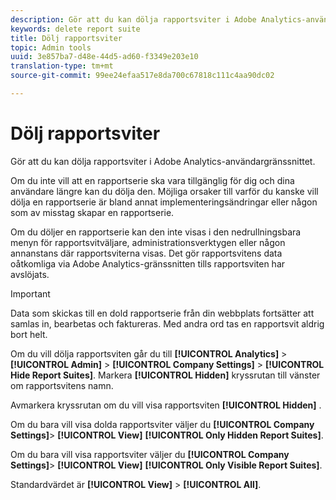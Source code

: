 ```yaml
---
description: Gör att du kan dölja rapportsviter i Adobe Analytics-användargränssnittet.
keywords: delete report suite
title: Dölj rapportsviter
topic: Admin tools
uuid: 3e857ba7-d48e-44d5-ad60-f3349e203e10
translation-type: tm+mt
source-git-commit: 99ee24efaa517e8da700c67818c111c4aa90dc02

---
```



# Dölj rapportsviter

Gör att du kan dölja rapportsviter i Adobe Analytics-användargränssnittet.

Om du inte vill att en rapportserie ska vara tillgänglig för dig och dina användare längre kan du dölja den. Möjliga orsaker till varför du kanske vill dölja en rapportserie är bland annat implementeringsändringar eller någon som av misstag skapar en rapportserie.

Om du döljer en rapportserie kan den inte visas i den nedrullningsbara menyn för rapportsvitväljare, administrationsverktygen eller någon annanstans där rapportsviterna visas. Det gör rapportsvitens data oåtkomliga via Adobe Analytics-gränssnitten tills rapportsviten har avslöjats.

>[!IMPORTANT]
>
>Data som skickas till en dold rapportserie från din webbplats fortsätter att samlas in, bearbetas och faktureras. Med andra ord tas en rapportsvit aldrig bort helt.

Om du vill dölja rapportsviten går du till **[!UICONTROL Analytics]** > **[!UICONTROL Admin]** > **[!UICONTROL Company Settings]** > **[!UICONTROL Hide Report Suites]**. Markera **[!UICONTROL Hidden]** kryssrutan till vänster om rapportsvitens namn.

Avmarkera kryssrutan om du vill visa rapportsviten **[!UICONTROL Hidden]** .

Om du bara vill visa dolda rapportsviter väljer du **[!UICONTROL Company Settings]**> **[!UICONTROL View]** **[!UICONTROL Only Hidden Report Suites]**.

Om du bara vill visa rapportsviter väljer du **[!UICONTROL Company Settings]**> **[!UICONTROL View]** **[!UICONTROL Only Visible Report Suites]**.

Standardvärdet är **[!UICONTROL View]** > **[!UICONTROL All]**.
